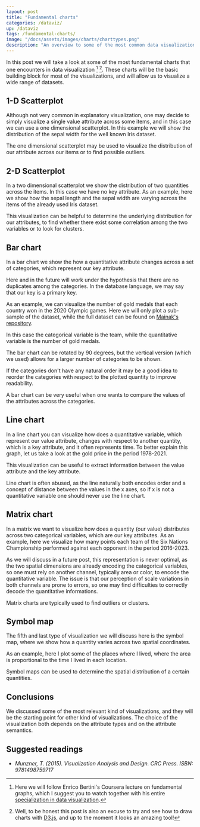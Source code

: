 ```yaml
---
layout: post
title: "Fundamental charts"
categories: /dataviz/
up: /dataviz
tags: /fundamental-charts/
image: "/docs/assets/images/charts/charttypes.png"
description: "An overview to some of the most common data visualizations"
---
```




In this post we will take a look at some of the most fundamental charts
that one encounters in data visualization [^1] [^2].
These charts will be the basic building block for most of the visualizations, and will allow us to visualize
a wide range of datasets.

<!-- Load d3.js -->
<script src="https://d3js.org/d3.v5.js"></script>

[^1]: Here we will follow Enrico Bertini's Coursera lecture on fundamental graphs, which I suggest you to watch together with his entire [specialization in data visualization](https://www.coursera.org/specializations/information-visualization).

[^2]: Well, to be honest this post is also an excuse to try and see how to draw charts with [D3.js](https://d3js.org/), and up to the moment it looks an amazing tool!

## 1-D Scatterplot

Although not very common in explanatory visualization, one may decide to simply visualize
a single value attribute across some items, and in this case we 
can use a one dimensional scatterplot.
In this example we will show the distribution of the sepal width for the well known Iris dataset.

<div id="my_scatterplot1d"> </div>

<script src="/docs//assets/javascript/fundamental_charts/scatterplot1d.js"> </script>

The one dimensional scatterplot may be used to visualize the distribution of our attribute
across our items or to find possible outliers.

## 2-D Scatterplot

In a two dimensional scatterplot we show the distribution of two
quantities across the items.
In this case we have no key attribute.
As an example, here we show how the sepal length and the sepal width are
varying across the items of the already used Iris dataset.

<div id="my_scatterplot"> </div>

<script src="/docs//assets/javascript/fundamental_charts/scatterplot.js"> </script>

This visualization can be helpful to determine the underlying distribution
for our attributes, to find whether there exist some correlation among the two
variables or to look for clusters.

## Bar chart

In a bar chart we show
the how a quantitative attribute changes across a set of categories,
which represent our key attribute.

Here and in the future will work under the hypothesis that there are no duplicates among the categories.
In the database language, we may say that our key is a primary key.

As an example, we can visualize the number of gold medals
that each country won in the 2020 Olympic games.
Here we will only plot a sub-sample of the dataset, while the full dataset
can be found on [Mainak's repository](https://github.com/MainakRepositor/Datasets/blob/master/Tokyo-Olympics/Medals.csv).



<!-- Create a div where the graph will take place -->
<div id="barchart"> </div>

<script src="/docs//assets/javascript/fundamental_charts/barchart.js"> </script>

In this case the categorical variable is the team, while the quantitative variable
is the number of gold medals.

The bar chart can be rotated by 90 degrees, but the vertical version (which we used)
allows for a larger number of categories to be shown.

If the categories don't have any natural order it may be a good idea to
reorder the categories with respect to the plotted quantity to improve readability.

A bar chart can be very useful when one wants to compare the values of
the attributes across the categories.

## Line chart

In a line chart you can visualize how does a quantitative variable,
which represent our value attribute, changes with
respect to another quantity, which is a key attribute, and it often represents time.
To better explain this graph, let us take a look at the gold
price in the period 1978-2021.


<div id="linechart"> </div>
<script src="/docs//assets/javascript/fundamental_charts/linechart.js"> </script>

This visualization can be useful to extract information between the
value attribute and the key attribute.

Line chart is often abused, as the line naturally both encodes order
and a concept of distance between the values in
the x axes, so if x is not a quantitative variable one should
never use the line chart.



## Matrix chart

In a matrix we want to visualize how does a quantity (our value)
distributes across two categorical variables, which are our key attributes.
As an example, here we visualize how many points each team of the Six Nations Championship
performed against each opponent in the period 2016-2023.

<div id="my_matrix_chart"> </div>

<script src="/docs//assets/javascript/fundamental_charts/matrix.js"> </script>

As we will discuss in a future post, this representation is never optimal,
as the two spatial dimensions are already encoding the categorical
variables, so one must rely on another channel, typically area or color,
to encode the quantitative variable. 
The issue is that our perception of scale variations in both channels
are prone to errors, so one may find difficulties to correctly
decode the quantitative informations.

Matrix charts are typically used to find outliers or clusters.

## Symbol map
The fifth and last type of visualization we will discuss here is the
symbol map, where we show how a quantity varies across two spatial
coordinates.

As an example, here I plot some of the places where I lived, where the area is proportional to the
time I lived in each location.

<script src="https://d3js.org/d3-geo-projection.v2.min.js"></script>

<div id="my_symbol_chart"></div>

<script src="/docs/assets/javascript/fundamental_charts/symbol.js"> </script>

Symbol maps can be used to determine the spatial distribution of a certain quantities.

## Conclusions

We discussed some of the most relevant kind of visualizations, and they will be the starting point
for other kind of visualizations.
The choice of the visualization both depends on the attribute types and on the attribute semantics.

## Suggested readings

- <cite> Munzner, T. (2015). Visualization Analysis and Design. CRC Press. ISBN: 9781498759717 </cite>
